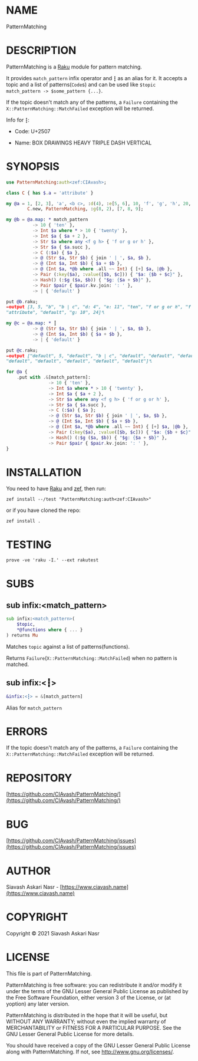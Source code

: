 NAME
====

PatternMatching

DESCRIPTION
===========

PatternMatching is a [Raku](https://www.raku-lang.ir/en/) module for pattern matching.

It provides `match_pattern` infix operator and `┇` as an alias for it. It accepts a topic and a list of patterns(`Code`s) and can be used like `$topic match_pattern -> $some_pattern {...}`.

If the topic doesn't match any of the patterns, a `Failure` containing the `X::PatternMatching::MatchFailed` exception will be returned.

Info for `┇`:

  * Code: U+2507

  * Name: BOX DRAWINGS HEAVY TRIPLE DASH VERTICAL

SYNOPSIS
========

```raku
use PatternMatching:auth<zef:CIAvash>;

class C { has $.a = 'attribute' }

my @a = 1, [2, 3], 'a', <b c>, :d(4), :e[5, 6], 10, 'f', 'g', 'h', 20,
        C.new, PatternMatching, :g(8, 2), [7, 8, 9];

my @b = @a.map: * match_pattern
          -> 10 { 'ten' },
          -> Int $a where * > 10 { 'twenty' },
          -> Int $a { $a + 2 },
          -> Str $a where any <f g h> { 'f or g or h' },
          -> Str $a { $a.succ },
          -> C (:$a) { $a },
          -> @ (Str $a, Str $b) { join ' | ', $a, $b },
          -> @ (Int $a, Int $b) { $a + $b },
          -> @ (Int $a, *@b where .all ~~ Int) { [+] $a, |@b },
          -> Pair (:key($a), :value([$b, $c])) { "$a: {$b + $c}" },
          -> Hash() (:$g ($a, $b)) { "$g: {$a + $b}" },
          -> Pair $pair { $pair.kv.join: ': ' },
          -> | { 'default' }

put @b.raku;
=output [3, 5, "b", "b | c", "d: 4", "e: 11", "ten", "f or g or h", "f or g or h", "f or g or h", "twenty",
"attribute", "default", "g: 10", 24]␤

my @c = @a.map: * ┇
          -> @ (Str $a, Str $b) { join ' | ', $a, $b },
          -> @ (Int $a, Int $b) { $a + $b },
          -> | { 'default' }

put @c.raku;
=output ["default", 5, "default", "b | c", "default", "default", "default", "default", "default", "default",
"default", "default", "default", "default", "default"]␤

for @a {
    .put with .&[match_pattern]:
                -> 10 { 'ten' },
                -> Int $a where * > 10 { 'twenty' },
                -> Int $a { $a + 2 },
                -> Str $a where any <f g h> { 'f or g or h' },
                -> Str $a { $a.succ },
                -> C (:$a) { $a };
                -> @ (Str $a, Str $b) { join ' | ', $a, $b },
                -> @ (Int $a, Int $b) { $a + $b },
                -> @ (Int $a, *@b where .all ~~ Int) { [+] $a, |@b },
                -> Pair (:key($a), :value([$b, $c])) { "$a: {$b + $c}" },
                -> Hash() (:$g ($a, $b)) { "$g: {$a + $b}" },
                -> Pair $pair { $pair.kv.join: ': ' },
}
```

INSTALLATION
============

You need to have [Raku](https://www.raku-lang.ir/en) and [zef](https://github.com/ugexe/zef), then run:

```console
zef install --/test "PatternMatching:auth<zef:CIAvash>"
```

or if you have cloned the repo:

```console
zef install .
```

TESTING
=======

```console
prove -ve 'raku -I.' --ext rakutest
```

SUBS
====

## sub infix:<match_pattern>

```raku
sub infix:<match_pattern>(
    $topic,
    *@functions where { ... }
) returns Mu
```

Matches `topic` against a list of patterns(functions).

Returns `Failure`(`X::PatternMatching::MatchFailed`) when no pattern is matched.

## sub infix:<┇>

```raku
&infix:<┇> = &[match_pattern]
```

Alias for `match_pattern`

ERRORS
======

If the topic doesn't match any of the patterns, a `Failure` containing the `X::PatternMatching::MatchFailed` exception will be returned.

REPOSITORY
==========

[https://github.com/CIAvash/PatternMatching/](https://github.com/CIAvash/PatternMatching/)

BUG
===

[https://github.com/CIAvash/PatternMatching/issues](https://github.com/CIAvash/PatternMatching/issues)

AUTHOR
======

Siavash Askari Nasr - [https://www.ciavash.name](https://www.ciavash.name)

COPYRIGHT
=========

Copyright © 2021 Siavash Askari Nasr

LICENSE
=======

This file is part of PatternMatching.

PatternMatching is free software: you can redistribute it and/or modify it under the terms of the GNU Lesser General Public License as published by the Free Software Foundation, either version 3 of the License, or (at yoption) any later version.

PatternMatching is distributed in the hope that it will be useful, but WITHOUT ANY WARRANTY; without even the implied warranty of MERCHANTABILITY or FITNESS FOR A PARTICULAR PURPOSE. See the GNU Lesser General Public License for more details.

You should have received a copy of the GNU Lesser General Public License along with PatternMatching. If not, see <http://www.gnu.org/licenses/>.
